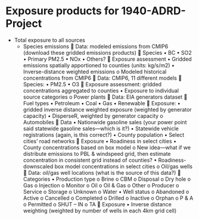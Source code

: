 Exposure products for 1940-ADRD-Project
=====

*	Total exposure to all sources
    -	Species emissions
	Data: modeled emissions from CMIP6 (download these gridded emissions products)
	Species
•	BC
•	SO2
•	Primary PM2.5
•	NOx
•	Others?
	Exposure assessment
•	Gridded emissions spatially apportioned to counties (units: kg/s/m2)
•	Inverse-distance weighted emissions
o	Modeled historical concentrations from CMIP6
	Data: CMIP6, 11 different models
	Species: 
•	PM2.5
•	O3
	Exposure assessment: gridded concentrations aggregated to counties
•	Exposure to individual source categories
o	Power plants
	Data: EIA generators dataset
	Fuel types
•	Petroleum
•	Coal
•	Gas
•	Renewable 
	Exposure: 
•	gridded inverse distance weighted exposure (weighted by generator capacity)
•	DisperseR, weighted by generator capacity
o	Automobiles
	Data
•	Nationwide gasoline sales (your power point said statewide gasoline sales—which is it?)
•	Statewide vehicle registrations (again, is this correct?)
•	County population
•	Select cities’ road networks
	Exposure
•	Roadiness in select cities
•	County concentrations based on box model
o	New idea—what if we distribute emissions to PBL & windspeed grid, then estimate concentration in consistent grid instead of counties?
•	Roadiness-downscaled box model concentrations in select cities
o	Oil/gas wells
	Data: oil/gas well locations (what is the source of this data?)
	Categories
•	Production type
o	Brine
o	CBM
o	Disposal
o	Dry hole
o	Gas
o	Injection
o	Monitor
o	Oil
o	Oil & Gas
o	Other
o	Producer
o	Service 
o	Storage
o	Unknown
o	Water 
•	Well status
o	Abandoned
o	Active
o	Cancelled
o	Completed
o	Drilled
o	Inactive
o	Orphan
o	P & A
o	Permitted
o	SHUT – IN
o	TA
	Exposure
•	Inverse distance weighting (weighted by number of wells in each 4km grid cell)




